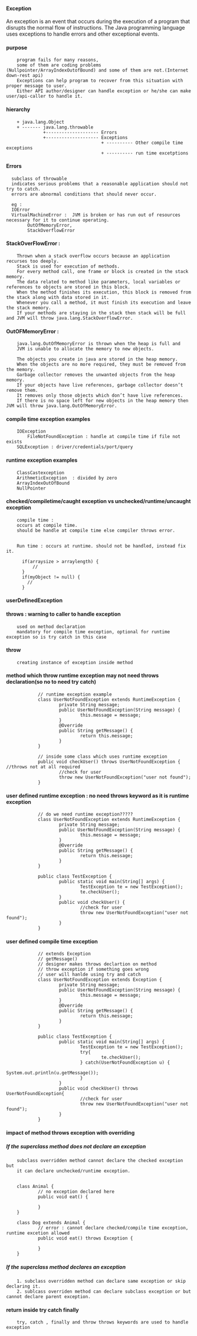 #### Exception

An exception is an event that occurs during the execution of a program that disrupts the normal flow of instructions.
The Java programming language uses exceptions to handle errors and other exceptional events.

#### purpose

        program fails for many reasons, 
        some of them are coding problems (Nullpointer/ArrayIndexOutofBound) and some of them are not.(Internet down-rest api)
        Exceptions can help program to recover from this situation with proper message to user.
        Either API author/designer can handle exception or he/she can make user/api-caller to handle it.

#### hierarchy

        + java.lang.Object
        + ------- java.lang.throwable
                  +-------------------- Errors
                  +-------------------- Exceptions
                                        + ---------- Other compile time exceptions
                                        + ---------- run time excetptions


#### Errors

      subclass of throwable
      indicates serious problems that a reasonable application should not try to catch. 
      errors are abnormal conditions that should never occur.
      
      eg : 
      IOError
      VirtualMachineError :  JVM is broken or has run out of resources necessary for it to continue operating.
            OutOfMemoryError, 
            StackOverflowError


#### StackOverFlowError :

        Thrown when a stack overflow occurs because an application recurses too deeply.
        Stack is used for execution of methods. 
        For every method call, one frame or block is created in the stack memory. 
        The data related to method like parameters, local variables or references to objects are stored in this block. 
        When the method finishes its execution, this block is removed from the stack along with data stored in it.
        Whenever you call a method, it must finish its execution and leave the stack memory. 
        If your methods are staying in the stack then stack will be full and JVM will throw java.lang.StackOverflowError.

#### OutOFMemoryError : 

        java.lang.OutOfMemoryError is thrown when the heap is full and 
        JVM is unable to allocate the memory to new objects.

        The objects you create in java are stored in the heap memory. 
        When the objects are no more required, they must be removed from the memory. 
        Garbage collector removes the unwanted objects from the heap memory. 
        If your objects have live references, garbage collector doesn’t remove them. 
        It removes only those objects which don’t have live references.
        If there is no space left for new objects in the heap memory then JVM will throw java.lang.OutOfMemoryError.


#### compile time exception examples

        IOException
            FileNotFoundException : handle at compile time if file not exists
        SQLException : driver/credentials/port/query
        

#### runtime exception examples

        ClassCastexception
        ArithmeticException  : divided by zero
        ArrayIndexOutOfBound
        NullPointer

#### checked/compiletime/caught exception vs unchecked/runtime/uncaught exception

        compile time : 
        occurs at compile time.
        should be handle at compile time else compiler throws error.
        
        
        Run time : occurs at runtime. should not be handled, instead fix it.
        
          if(arraysize > arraylength) {
              //
          }
          if(myObject != null) {
            //
          }


#### userDefinedException


#### throws : warning to caller to handle exception

        used on method declaration
        mandatory for compile time exception, optional for runtime exception so is try catch in this case
        


#### throw

        creating instance of exception inside method


#### method which throw runtime exception may not need throws declaration(so no to need try catch)
         
                // runtime exception example
                class UserNotFoundException extends RuntimeException {
                        private String message;
                        public UserNotFoundException(String message) {
                                this.message = message;
                        }
                        @Override
                        public String getMessage() {
                                return this.message;
                        }
                }

                // inside some class which uses runtime exception
                public void checkUser() throws UserNotFoundException { //throws not at all required
                        //check for user
                        throw new UserNotFoundException("user not found");
                }

#### user defined runtime exception : no need throws keyword as it is runtime exception

                // do we need runtime exception?????
                class UserNotFoundException extends RuntimeException {
                        private String message;
                        public UserNotFoundException(String message) {
                                this.message = message;
                        }
                        @Override
                        public String getMessage() {
                                return this.message;
                        }
                }

                public class TestException {
                        public static void main(String[] args) {
                                TestException te = new TestException();
                                te.checkUser();
                        }
                        public void checkUser() {
                                //check for user
                                throw new UserNotFoundException("user not found");
                        }
                }



#### user defined compile time exception

                // extends Exception
                // getMessage()
                // designer makes throws declartion on method
                // throw exception if something goes wrong
                // user will hanlde using try and catch
                class UserNotFoundException extends Exception {
                        private String message;
                        public UserNotFoundException(String message) {
                                this.message = message;
                        }
                        @Override
                        public String getMessage() {
                                return this.message;
                        }
                }

                public class TestException {
                        public static void main(String[] args) {
                                TestException te = new TestException();
                                try{
                                        te.checkUser();
                                } catch(UserNotFoundException u) {
                                        System.out.println(u.getMessage());
                                }
                        }
                        public void checkUser() throws UserNotFoundException{
                                //check for user
                                throw new UserNotFoundException("user not found");
                        }
                }



#### impact of method throws exception with overriding

##### If the superclass method does not declare an exception

        subclass overridden method cannot declare the checked exception but 
        it can declare unchecked/runtime exception.
        

        class Animal {
                // no exception declared here
                public void eat() {

                }
        }

        class Dog extends Animal {
                // error : cannot declare checked/compile time exception, runtime excetion allowed
                public void eat() throws Exception {

                }
        }

        
##### If the superclass method declares an exception

        1. subclass overridden method can declare same exception or skip declaring it.
        2. sublcass overriden method can declare subclass exception or but cannot declare parent exception.

#### return inside try catch finally

        try, catch , finally and throw throws keywords are used to handle exception
        
        
